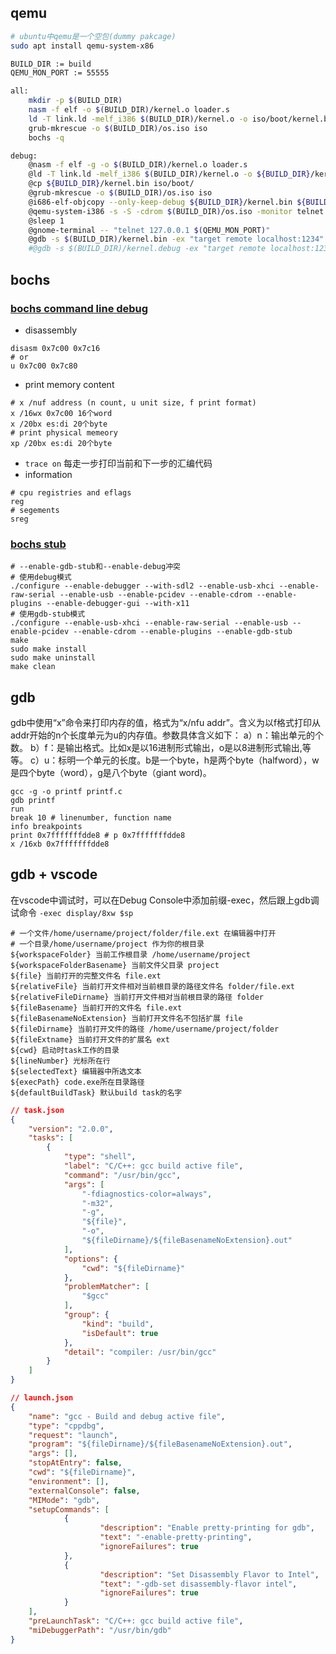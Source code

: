 ## qemu
```bash
# ubuntu中qemu是一个空包(dummy pakcage)
sudo apt install qemu-system-x86
```
```bash
BUILD_DIR := build
QEMU_MON_PORT := 55555

all:
	mkdir -p $(BUILD_DIR)
	nasm -f elf -o $(BUILD_DIR)/kernel.o loader.s
	ld -T link.ld -melf_i386 $(BUILD_DIR)/kernel.o -o iso/boot/kernel.bin
	grub-mkrescue -o $(BUILD_DIR)/os.iso iso
	bochs -q

debug:
	@nasm -f elf -g -o $(BUILD_DIR)/kernel.o loader.s
	@ld -T link.ld -melf_i386 $(BUILD_DIR)/kernel.o -o ${BUILD_DIR}/kernel.bin
	@cp ${BUILD_DIR}/kernel.bin iso/boot/
	@grub-mkrescue -o $(BUILD_DIR)/os.iso iso
	@i686-elf-objcopy --only-keep-debug ${BUILD_DIR}/kernel.bin ${BUILD_DIR}/kernel.debug
	@qemu-system-i386 -s -S -cdrom $(BUILD_DIR)/os.iso -monitor telnet::$(QEMU_MON_PORT),server,nowait &
	@sleep 1
	@gnome-terminal -- "telnet 127.0.0.1 $(QEMU_MON_PORT)"
	@gdb -s $(BUILD_DIR)/kernel.bin -ex "target remote localhost:1234"
	#@gdb -s $(BUILD_DIR)/kernel.debug -ex "target remote localhost:1234"
```

## bochs
### [bochs command line debug](https://bochs.sourceforge.io/doc/docbook/user/internal-debugger.html)
- disassembly
```shell
disasm 0x7c00 0x7c16 
# or
u 0x7c00 0x7c80
```
- print memory content
``` shell
# x /nuf address (n count, u unit size, f print format)
x /16wx 0x7c00 16个word
x /20bx es:di 20个byte
# print physical memeory
xp /20bx es:di 20个byte 
```
- ```trace on``` 每走一步打印当前和下一步的汇编代码
- information
```shell
# cpu registries and eflags 
reg
# segements
sreg
```

### [bochs stub](https://bochs.sourceforge.io/doc/docbook/user/compiling.html)
```shell
# --enable-gdb-stub和--enable-debug冲突
# 使用debug模式
./configure --enable-debugger --with-sdl2 --enable-usb-xhci --enable-raw-serial --enable-usb --enable-pcidev --enable-cdrom --enable-plugins --enable-debugger-gui --with-x11
# 使用gdb-stub模式
./configure --enable-usb-xhci --enable-raw-serial --enable-usb --enable-pcidev --enable-cdrom --enable-plugins --enable-gdb-stub
make
sudo make install
sudo make uninstall
make clean
```
## gdb
gdb中使用“x”命令来打印内存的值，格式为“x/nfu addr”。含义为以f格式打印从addr开始的n个长度单元为u的内存值。参数具体含义如下：
a）n：输出单元的个数。
b）f：是输出格式。比如x是以16进制形式输出，o是以8进制形式输出,等等。
c）u：标明一个单元的长度。b是一个byte，h是两个byte（halfword），w是四个byte（word），g是八个byte（giant word)。
```shell
gcc -g -o printf printf.c
gdb printf
run
break 10 # linenumber, function name
info breakpoints
print 0x7fffffffdde8 # p 0x7fffffffdde8
x /16xb 0x7fffffffdde8
```

## gdb + vscode
在vscode中调试时，可以在Debug Console中添加前缀-exec，然后跟上gdb调试命令
```-exec display/8xw $sp```

```shell
# 一个文件/home/username/project/folder/file.ext 在编辑器中打开
# 一个目录/home/username/project 作为你的根目录
${workspaceFolder} 当前工作根目录 /home/username/project
${workspaceFolderBasename} 当前文件父目录 project
${file} 当前打开的完整文件名 file.ext
${relativeFile} 当前打开文件相对当前根目录的路径文件名 folder/file.ext
${relativeFileDirname} 当前打开文件相对当前根目录的路径 folder
${fileBasename} 当前打开的文件名 file.ext
${fileBasenameNoExtension} 当前打开文件名不包括扩展 file
${fileDirname} 当前打开文件的路径 /home/username/project/folder
${fileExtname} 当前打开文件的扩展名 ext
${cwd} 启动时task工作的目录
${lineNumber} 光标所在行
${selectedText} 编辑器中所选文本
${execPath} code.exe所在目录路径
${defaultBuildTask} 默认build task的名字
```
```json
// task.json
{
	"version": "2.0.0",
	"tasks": [
		{
			"type": "shell",
			"label": "C/C++: gcc build active file",
			"command": "/usr/bin/gcc",
			"args": [
				"-fdiagnostics-color=always",
				"-m32",
				"-g",
				"${file}",
				"-o",
				"${fileDirname}/${fileBasenameNoExtension}.out"
			],
			"options": {
				"cwd": "${fileDirname}"
			},
			"problemMatcher": [
				"$gcc"
			],
			"group": {
				"kind": "build",
				"isDefault": true
			},
			"detail": "compiler: /usr/bin/gcc"
		}
	]
}
```
```json
// launch.json
{
	"name": "gcc - Build and debug active file",
	"type": "cppdbg",
	"request": "launch",
	"program": "${fileDirname}/${fileBasenameNoExtension}.out",
	"args": [],
	"stopAtEntry": false,
	"cwd": "${fileDirname}",
	"environment": [],
	"externalConsole": false,
	"MIMode": "gdb",
	"setupCommands": [
			{
					"description": "Enable pretty-printing for gdb",
					"text": "-enable-pretty-printing",
					"ignoreFailures": true
			},
			{
					"description": "Set Disassembly Flavor to Intel",
					"text": "-gdb-set disassembly-flavor intel",
					"ignoreFailures": true
			}
	],
	"preLaunchTask": "C/C++: gcc build active file",
	"miDebuggerPath": "/usr/bin/gdb"
}
```